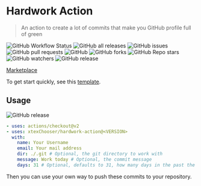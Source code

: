 # Hardwork Action

> An action to create a lot of commits that make you GitHub profile full of green

![GitHub Workflow Status](https://img.shields.io/github/workflow/status/xtexChooser/hardwork-action/Build?style=flat-square) ![GitHub all releases](https://img.shields.io/github/downloads/xtexChooser/hardwork-action/total?style=flat-square) ![GitHub issues](https://img.shields.io/github/issues/xtexChooser/hardwork-action?style=flat-square) ![GitHub pull requests](https://img.shields.io/github/issues-pr/xtexChooser/hardwork-action?style=flat-square) ![GitHub](https://img.shields.io/github/license/xtexChooser/hardwork-action?style=flat-square) ![GitHub forks](https://img.shields.io/github/forks/xtexChooser/hardwork-action?style=flat-square) ![GitHub Repo stars](https://img.shields.io/github/stars/xtexChooser/hardwork-action?style=flat-square) ![GitHub watchers](https://img.shields.io/github/watchers/xtexChooser/hardwork-action?style=flat-square) ![GitHub release](https://img.shields.io/github/v/release/xtexChooser/hardwork-action?include_prereleases&style=flat-square)

[Marketplace](https://github.com/marketplace/actions/xtex-hardworking-action)

To get start quickly, see this [template](https://github.com/xtexChooser/hardwork).

## Usage

![GitHub release](https://img.shields.io/github/v/release/xtexChooser/hardwork-action?include_prereleases&style=flat-square)

```yaml
- uses: actions/checkout@v2
- uses: xtexChooser/hardwork-action@<VERSION>
  with:
    name: Your Username
    email: Your mail address
    dir: ./.git # Optional, the git directory to work with
    message: Work today # Optional, the commit message
    days: 31 # Optional, defaults to 31, how many days in the past the commit was created for (if there are no existing commits)
```

Then you can use your own way to push these commits to your repository.
